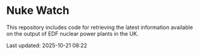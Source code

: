 # Nuke Watch

This repository includes code for retrieving the latest information available on the output of EDF nuclear power plants in the UK.

Last updated: 2025-10-21 08:22